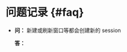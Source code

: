 # 问题记录 {#faq}

* <strong class="question"><span class='q-icon'><i class="fa fa-question" aria-hidden="true"></i></span>问：</strong>
  新建或刷新窗口等都会创建新的 session

  <strong class="answer">答：</strong> 
